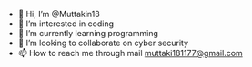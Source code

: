 - 👋 Hi, I’m @Muttakin18
- 👀 I’m interested in coding
- 🌱 I’m currently learning programming
- 💞️ I’m looking to collaborate on cyber security
- 📫 How to reach me through mail muttaki181177@gmail.com

<!---
Muttakin18/Muttakin18 is a ✨ special ✨ repository because its `README.md` (this file) appears on your GitHub profile.
You can click the Preview link to take a look at your changes.
--->
